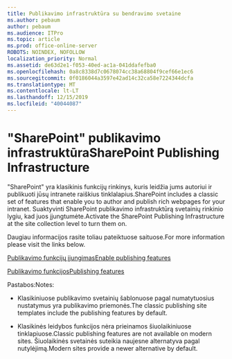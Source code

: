 ```yaml
---
title: Publikavimo infrastruktūra su bendravimo svetaine
ms.author: pebaum
author: pebaum
ms.audience: ITPro
ms.topic: article
ms.prod: office-online-server
ROBOTS: NOINDEX, NOFOLLOW
localization_priority: Normal
ms.assetid: de63d2e1-f053-40ed-ac1a-041ddafefba0
ms.openlocfilehash: 0a8c8338d7c0678074cc38a68804f9cef66e1ec6
ms.sourcegitcommit: 0f0186044a3597e42ad14c32ca58e7224344dcfa
ms.translationtype: MT
ms.contentlocale: lt-LT
ms.lasthandoff: 12/15/2019
ms.locfileid: "40044087"
---
```

# <a name="sharepoint-publishing-infrastructure"></a><span data-ttu-id="62b21-102">"SharePoint" publikavimo infrastruktūra</span><span class="sxs-lookup"><span data-stu-id="62b21-102">SharePoint Publishing Infrastructure</span></span>


<span data-ttu-id="62b21-103">"SharePoint" yra klasikinis funkcijų rinkinys, kuris leidžia jums autoriui ir publikuoti jūsų intranete raiškius tinklalapius.</span><span class="sxs-lookup"><span data-stu-id="62b21-103">SharePoint includes a classic set of features that enable you to author and publish rich webpages for your intranet.</span></span> <span data-ttu-id="62b21-104">Suaktyvinti SharePoint publikavimo infrastruktūrą svetainių rinkinio lygiu, kad juos įjungtumėte.</span><span class="sxs-lookup"><span data-stu-id="62b21-104">Activate the SharePoint Publishing Infrastructure at the site collection level to turn them on.</span></span>

<span data-ttu-id="62b21-105">Daugiau informacijos rasite toliau pateiktuose saituose.</span><span class="sxs-lookup"><span data-stu-id="62b21-105">For more information please visit the links below.</span></span>

[<span data-ttu-id="62b21-106">Publikavimo funkcijų įjungimas</span><span class="sxs-lookup"><span data-stu-id="62b21-106">Enable publishing features</span></span>](https://support.office.com/article/Enable-publishing-features-479677A6-8B33-4AC7-907D-071C1C7E4518)

[<span data-ttu-id="62b21-107">Publikavimo funkcijos</span><span class="sxs-lookup"><span data-stu-id="62b21-107">Publishing features</span></span>](https://support.office.com/article/Features-enabled-in-a-SharePoint-Online-publishing-site-3AB3810C-3C2C-4361-9D0E-0CBE666EA0B0?wt.mc_id=O365_Portal_MMaven#__toc336865553)

<span data-ttu-id="62b21-108">Pastabos:</span><span class="sxs-lookup"><span data-stu-id="62b21-108">Notes:</span></span>

- <span data-ttu-id="62b21-109">Klasikiniuose publikavimo svetainių šablonuose pagal numatytuosius nustatymus yra publikavimo priemonės.</span><span class="sxs-lookup"><span data-stu-id="62b21-109">The classic publishing site templates include the publishing features by default.</span></span>

- <span data-ttu-id="62b21-110">Klasikinės leidybos funkcijos nėra prieinamos šiuolaikiniuose tinklapiuose.</span><span class="sxs-lookup"><span data-stu-id="62b21-110">Classic publishing features are not available on modern sites.</span></span> <span data-ttu-id="62b21-111">Šiuolaikinės svetainės suteikia naujesne alternatyva pagal nutylėjimą.</span><span class="sxs-lookup"><span data-stu-id="62b21-111">Modern sites provide a newer alternative by default.</span></span>

